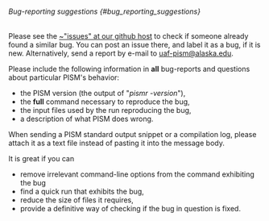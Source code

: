 ###### Bug-reporting suggestions {#bug_reporting_suggestions}

Please see the [~"issues" at our github
host](https://github.com/pism/pism/issues) to check if
someone already found a similar bug. You can post an issue there, and
label it as a bug, if it is new. Alternatively, send a report by e-mail
to [uaf-pism@alaska.edu](uaf-pism@alaska.edu).

Please include the following information in **all** bug-reports and
questions about particular PISM's behavior:

* the PISM version (the output of "*pismr -version*"),
* the **full** command necessary to reproduce the bug,
* the input files used by the run reproducing the bug,
* a description of what PISM does wrong.

When sending a PISM standard output snippet or a compilation log, please
attach it as a text file instead of pasting it into the message body.

It is great if you can

* remove irrelevant command-line options from the command exhibiting the bug
* find a quick run that exhibits the bug,
* reduce the size of files it requires,
* provide a definitive way of checking if the bug in question is fixed.
